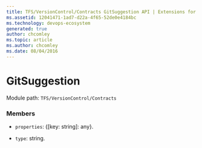 ```yaml
---
title: TFS/VersionControl/Contracts GitSuggestion API | Extensions for Azure DevOps Services
ms.assetid: 12041471-1ad7-d22a-4f65-52de0e4184bc
ms.technology: devops-ecosystem
generated: true
author: chcomley
ms.topic: article
ms.author: chcomley
ms.date: 08/04/2016
---
```


# GitSuggestion

Module path: `TFS/VersionControl/Contracts`


### Members

* `properties`: {[key: string]: any}. 

* `type`: string. 

